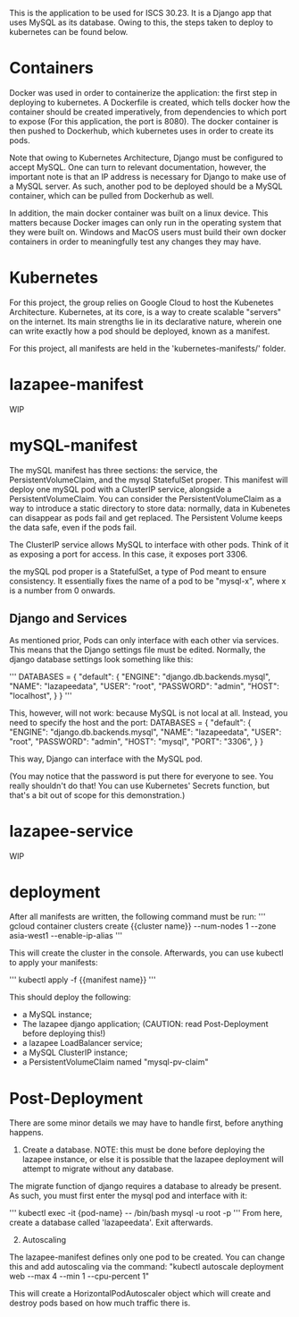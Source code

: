 This is the application to be used for ISCS 30.23. It is a Django app that uses MySQL as
its database. Owing to this, the steps taken to deploy to kubernetes can be found below.

# Containers

Docker was used in order to containerize the application: the first step in deploying to
kubernetes. A Dockerfile is created, which tells docker how the container should be
created imperatively, from dependencies to which port to expose (For this application, the
port is 8080). The docker container is then pushed to Dockerhub, which kubernetes uses in
order to create its pods.

Note that owing to Kubernetes Architecture, Django must be configured to accept MySQL. One
can turn to relevant documentation, however, the important note is that an IP address is
necessary for Django to make use of a MySQL server. As such, another pod to be deployed
should be a MySQL container, which can be pulled from Dockerhub as well.

In addition, the main docker container was built on a linux device. This matters because
Docker images can only run in the operating system that they were built on. Windows and
MacOS users must build their own docker containers in order to meaningfully test any
changes they may have.

# Kubernetes

For this project, the group relies on Google Cloud to host the Kubenetes Architecture.
Kubernetes, at its core, is a way to create scalable "servers" on the internet. Its main
strengths lie in its declarative nature, wherein one can write exactly how a pod should be
deployed, known as a manifest.

For this project, all manifests are held in the 'kubernetes-manifests/' folder.

# lazapee-manifest

WIP

# mySQL-manifest

The mySQL manifest has three sections: the service, the PersistentVolumeClaim, and the
mysql StatefulSet proper. This manifest will deploy one mySQL pod with a ClusterIP
service, alongside a PersistentVolumeClaim. You can consider the PersistentVolumeClaim as
a way to introduce a static directory to store data: normally, data in Kubenetes can
disappear as pods fail and get replaced. The Persistent Volume keeps the data safe, even
if the pods fail.

The ClusterIP service allows MySQL to interface with other pods. Think of it as exposing a
port for access. In this case, it exposes port 3306.

the mySQL pod proper is a StatefulSet, a type of Pod meant to ensure consistency. It
essentially fixes the name of a pod to be "mysql-x", where x is a number from 0 onwards.

## Django and Services

As mentioned prior, Pods can only interface with each other via services. This means that
the Django settings file must be edited. Normally, the django database settings look
something like this:

'''
DATABASES = {
"default": {
"ENGINE": "django.db.backends.mysql",
"NAME": "lazapeedata",
"USER": "root",
"PASSWORD": "admin",
"HOST": "localhost",
}
}
'''

This, however, will not work: because MySQL is not local at all. Instead, you need to
specify the host and the port:
DATABASES = {
"default": {
"ENGINE": "django.db.backends.mysql",
"NAME": "lazapeedata",
"USER": "root",
"PASSWORD": "admin",
"HOST": "mysql",
"PORT": "3306",
}
}

This way, Django can interface with the MySQL pod.

(You may notice that the password is put there for everyone to see. You really shouldn't
do that! You can use Kubernetes' Secrets function, but that's a bit out of scope for this
demonstration.)

# lazapee-service

WIP

# deployment

After all manifests are written, the following command must be run:
'''
gcloud container clusters create {{cluster name}} --num-nodes 1 --zone asia-west1
--enable-ip-alias
'''

This will create the cluster in the console. Afterwards, you can use kubectl to apply your
manifests:

'''
kubectl apply -f {{manifest name}}
'''

This should deploy the following:

- a MySQL instance;
- The lazapee django application; (CAUTION: read Post-Deployment before deploying this!)
- a lazapee LoadBalancer service;
- a MySQL ClusterIP instance;
- a PersistentVolumeClaim named "mysql-pv-claim"

# Post-Deployment

There are some minor details we may have to handle first, before anything happens.

1. Create a database.
   NOTE: this must be done before deploying the lazapee instance, or else it is possible that
   the lazapee deployment will attempt to migrate without any database.

The migrate function of django requires a database to already be present. As such, you
must first enter the mysql pod and interface with it:

'''
kubectl exec -it {pod-name} -- /bin/bash
mysql -u root -p
'''
From here, create a database called 'lazapeedata'. Exit afterwards.

2. Autoscaling

The lazapee-manifest defines only one pod to be created. You can change this and add
autoscaling via the command:
"kubectl autoscale deployment web --max 4 --min 1 --cpu-percent 1"

This will create a HorizontalPodAutoscaler object which will create and destroy pods based
on how much traffic there is.

